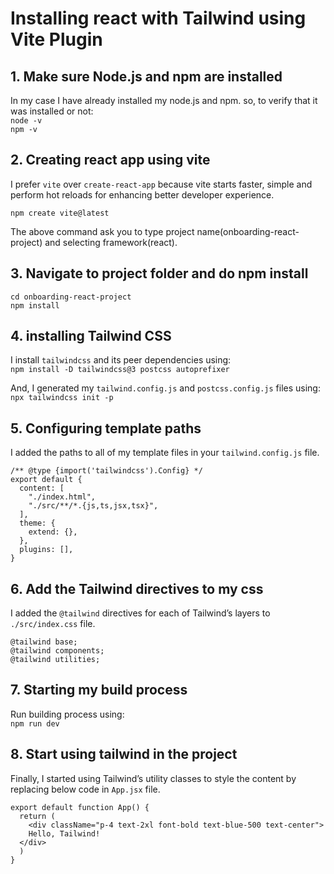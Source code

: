 # Installing react with Tailwind using Vite Plugin
## 1. Make sure Node.js and npm are installed
In my case I have already installed my node.js and npm. so, to verify that it was installed or not:<br>
`node -v`<br>
`npm -v` <br>

## 2. Creating react app using vite
I prefer `vite` over `create-react-app` because vite starts faster, simple and perform hot reloads for enhancing better developer experience.<br>

`npm create vite@latest`

The above command ask you to type project name(onboarding-react-project) and selecting framework(react).

## 3. Navigate to project folder and do npm install
`cd onboarding-react-project`<br>
`npm install`

## 4. installing Tailwind CSS
I install `tailwindcss` and its peer dependencies using:<br>
`npm install -D tailwindcss@3 postcss autoprefixer`<br>

And, I generated my `tailwind.config.js` and `postcss.config.js` files using:<br>
`npx tailwindcss init -p`

## 5. Configuring template paths
I added the paths to all of my template files in your `tailwind.config.js` file.
```
/** @type {import('tailwindcss').Config} */
export default {
  content: [
    "./index.html",
    "./src/**/*.{js,ts,jsx,tsx}",
  ],
  theme: {
    extend: {},
  },
  plugins: [],
}
```

## 6. Add the Tailwind directives to my css
I added the `@tailwind` directives for each of Tailwind’s layers to `./src/index.css` file.

```
@tailwind base;
@tailwind components;
@tailwind utilities;

```

## 7. Starting my build process
Run building process using:<br>
`npm run dev`

## 8. Start using tailwind in the project
Finally, I started using Tailwind’s utility classes to style the content by replacing below code in `App.jsx` file.
```
export default function App() {
  return (
    <div className="p-4 text-2xl font-bold text-blue-500 text-center">
    Hello, Tailwind!
  </div>
  )
}
```